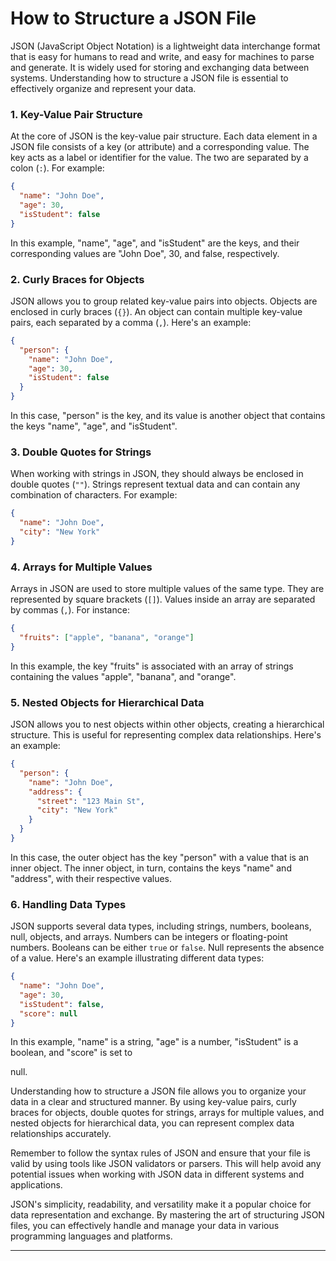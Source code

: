 # How to Structure a JSON File

JSON (JavaScript Object Notation) is a lightweight data interchange format that is easy for humans to read and write, and easy for machines to parse and generate. It is widely used for storing and exchanging data between systems. Understanding how to structure a JSON file is essential to effectively organize and represent your data.

### 1. Key-Value Pair Structure

At the core of JSON is the key-value pair structure. Each data element in a JSON file consists of a key (or attribute) and a corresponding value. The key acts as a label or identifier for the value. The two are separated by a colon (`:`). For example:

```json
{
  "name": "John Doe",
  "age": 30,
  "isStudent": false
}
```

In this example, "name", "age", and "isStudent" are the keys, and their corresponding values are "John Doe", 30, and false, respectively.

### 2. Curly Braces for Objects

JSON allows you to group related key-value pairs into objects. Objects are enclosed in curly braces (`{}`). An object can contain multiple key-value pairs, each separated by a comma (`,`). Here's an example:

```json
{
  "person": {
    "name": "John Doe",
    "age": 30,
    "isStudent": false
  }
}
```

In this case, "person" is the key, and its value is another object that contains the keys "name", "age", and "isStudent".

### 3. Double Quotes for Strings

When working with strings in JSON, they should always be enclosed in double quotes (`""`). Strings represent textual data and can contain any combination of characters. For example:

```json
{
  "name": "John Doe",
  "city": "New York"
}
```

### 4. Arrays for Multiple Values

Arrays in JSON are used to store multiple values of the same type. They are represented by square brackets (`[]`). Values inside an array are separated by commas (`,`). For instance:

```json
{
  "fruits": ["apple", "banana", "orange"]
}
```

In this example, the key "fruits" is associated with an array of strings containing the values "apple", "banana", and "orange".

### 5. Nested Objects for Hierarchical Data

JSON allows you to nest objects within other objects, creating a hierarchical structure. This is useful for representing complex data relationships. Here's an example:

```json
{
  "person": {
    "name": "John Doe",
    "address": {
      "street": "123 Main St",
      "city": "New York"
    }
  }
}
```

In this case, the outer object has the key "person" with a value that is an inner object. The inner object, in turn, contains the keys "name" and "address", with their respective values.

### 6. Handling Data Types

JSON supports several data types, including strings, numbers, booleans, null, objects, and arrays. Numbers can be integers or floating-point numbers. Booleans can be either `true` or `false`. Null represents the absence of a value. Here's an example illustrating different data types:

```json
{
  "name": "John Doe",
  "age": 30,
  "isStudent": false,
  "score": null
}
```

In this example, "name" is a string, "age" is a number, "isStudent" is a boolean, and "score" is set to

null.

Understanding how to structure a JSON file allows you to organize your data in a clear and structured manner. By using key-value pairs, curly braces for objects, double quotes for strings, arrays for multiple values, and nested objects for hierarchical data, you can represent complex data relationships accurately.

Remember to follow the syntax rules of JSON and ensure that your file is valid by using tools like JSON validators or parsers. This will help avoid any potential issues when working with JSON data in different systems and applications.

JSON's simplicity, readability, and versatility make it a popular choice for data representation and exchange. By mastering the art of structuring JSON files, you can effectively handle and manage your data in various programming languages and platforms.

---